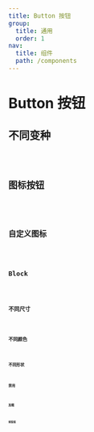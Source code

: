 ```yaml
---
title: Button 按钮
group:
  title: 通用
  order: 1
nav:
  title: 组件
  path: /components
---
```


# Button 按钮

## 不同变种

<code src="../examples/different-variant-buttons" />

## 图标按钮

<code src="../examples/icon-buttons" />

## 自定义图标

<code src="../examples/custom-icon-buttons" />

## Block

<code src="../examples/block-buttons" />

## 不同尺寸

<code src="../examples/different-size-buttons" />

## 不同颜色

<code src="../examples/different-theme-buttons" />

## 不同形状

<code src="../examples/different-shape-buttons" />

## 禁用

<code src="../examples/disabled-buttons" />

## 加载

<code src="../examples/loading-buttons" />

## 按钮组

<code src="../examples/button-groups" />

<API src="@casts/button"></API>
